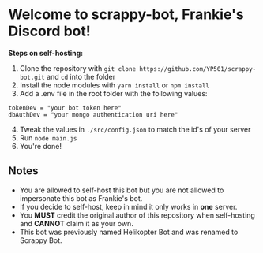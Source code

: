 # Welcome to scrappy-bot, Frankie's Discord bot!

**Steps on self-hosting:**
1. Clone the repository with `git clone https://github.com/YP501/scrappy-bot.git` and `cd` into the folder
2. Install the node modules with `yarn install` or `npm install`
3. Add a .env file in the root folder with the following values:
```
tokenDev = "your bot token here"
dbAuthDev = "your mongo authentication uri here"
```
4. Tweak the values in `./src/config.json` to match the id's of your server
5. Run `node main.js`
6. You're done!

## Notes
- You are allowed to self-host this bot but you are not allowed to impersonate this bot as Frankie's bot.
- If you decide to self-host, keep in mind it only works in **one** server.
- You **MUST** credit the original author of this repository when self-hosting and **CANNOT** claim it as your own.
- This bot was previously named Helikopter Bot and was renamed to Scrappy Bot.
